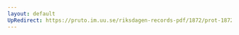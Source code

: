 ```yaml
---
layout: default
UpRedirect: https://pruto.im.uu.se/riksdagen-records-pdf/1872/prot-1872--ak--214/prot-1872--ak--214_018.pdf
---
```


